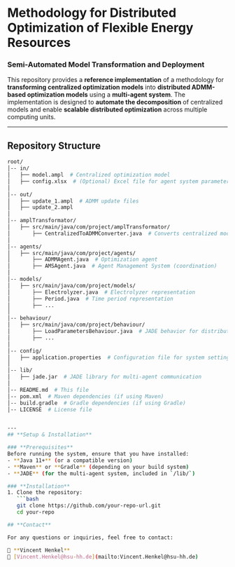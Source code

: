 # **Methodology for Distributed Optimization of Flexible Energy Resources**  
### **Semi-Automated Model Transformation and Deployment**  

This repository provides a **reference implementation** of a methodology for **transforming centralized optimization models** into **distributed ADMM-based optimization models** using a **multi-agent system**. The implementation is designed to **automate the decomposition** of centralized models and enable **scalable distributed optimization** across multiple computing units.

---

## **Repository Structure**  

```bash
root/
│-- in/  
│   ├── model.ampl  # Centralized optimization model  
│   ├── config.xlsx  # (Optional) Excel file for agent system parameterization  
│  
│-- out/  
│   ├── update_1.ampl  # ADMM update files  
│   ├── update_2.ampl  
│  
│-- amplTransformator/  
│   ├── src/main/java/com/project/amplTransformator/  
│       ├── CentralizedToADMMConverter.java  # Converts centralized model to ADMM updates  
│  
│-- agents/  
│   ├── src/main/java/com/project/agents/  
│       ├── ADMMAgent.java  # Optimization agent  
│       ├── AMSAgent.java  # Agent Management System (coordination)  
│  
│-- models/  
│   ├── src/main/java/com/project/models/  
│       ├── Electrolyzer.java  # Electrolyzer representation  
│       ├── Period.java  # Time period representation
│       ├── ...
│  
│-- behaviour/  
│   ├── src/main/java/com/project/behaviour/  
│       ├── LoadParametersBehaviour.java  # JADE behavior for distributed optimization
│       ├── ...  
│  
│-- config/  
│   ├── application.properties  # Configuration file for system settings  
│  
│-- lib/  
│   ├── jade.jar  # JADE library for multi-agent communication  
│  
│-- README.md  # This file  
│-- pom.xml  # Maven dependencies (if using Maven)  
│-- build.gradle  # Gradle dependencies (if using Gradle)  
│-- LICENSE  # License file  


---
## **Setup & Installation**  

### **Prerequisites**  
Before running the system, ensure that you have installed:  
- **Java 11+** (or a compatible version)  
- **Maven** or **Gradle** (depending on your build system)  
- **JADE** (for the multi-agent system, included in `/lib/`)  

### **Installation**  
1. Clone the repository:  
   ```bash
   git clone https://github.com/your-repo-url.git  
   cd your-repo

## **Contact**  

For any questions or inquiries, feel free to contact:  

📌 **Vincent Henkel**  
📧 [Vincent.Henkel@hsu-hh.de](mailto:Vincent.Henkel@hsu-hh.de)
